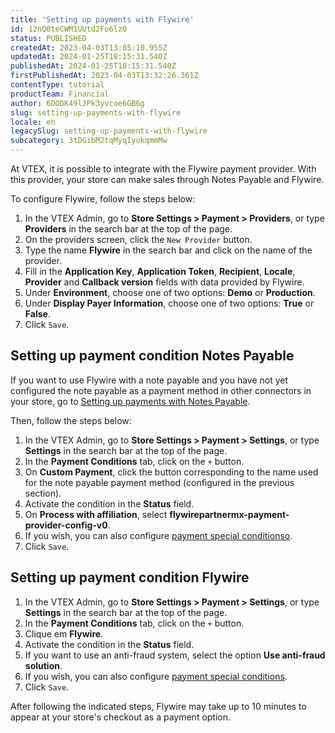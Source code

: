 ```yaml
---
title: 'Setting up payments with Flywire'
id: 12nQ0teCWM1UUtd2Fo6lzO
status: PUBLISHED
createdAt: 2023-04-03T13:05:10.955Z
updatedAt: 2024-01-25T18:15:31.540Z
publishedAt: 2024-01-25T18:15:31.540Z
firstPublishedAt: 2023-04-03T13:32:26.361Z
contentType: tutorial
productTeam: Financial
author: 6DODK49lJPk3yvcoe6GB6g
slug: setting-up-payments-with-flywire
locale: en
legacySlug: setting-up-payments-with-flywire
subcategory: 3tDGibM2tqMyqIyukqmmMw
---
```


At VTEX, it is possible to integrate with the Flywire payment provider. With this provider, your store can make sales through Notes Payable and Flywire.

To configure Flywire, follow the steps below:

1. In the VTEX Admin, go to __Store Settings > Payment > Providers__, or type __Providers__ in the search bar at the top of the page.
2. On the providers screen, click the `New Provider` button.
3. Type the name __Flywire__ in the search bar and click on the name of the provider.
4. Fill in the __Application Key__, __Application Token__, __Recipient__, __Locale__, __Provider__ and __Callback version__ fields with data provided by Flywire.
5. Under __Environment__, choose one of two options: __Demo__ or __Production__.
6. Under __Display Payer Information__, choose one of two options: __True__ or __False__.
7. Click `Save`.

## Setting up payment condition Notes Payable

If you want to use Flywire with a note payable and you have not yet configured the note payable as a payment method in other connectors in your store, go to [Setting up payments with Notes Payable](https://help.vtex.com/en/tutorial/setting-up-payments-with-notes-payable--5pW7avTwtyQcMu4uiW8quQ).

Then, follow the steps below:

1. In the VTEX Admin, go to __Store Settings > Payment > Settings__, or type __Settings__ in the search bar at the top of the page.
2. In the __Payment Conditions__ tab, click on the `+` button.
3. On __Custom Payment__, click the button corresponding to the name used for the note payable payment method (configured in the previous section).
4. Activate the condition in the __Status__ field.
5. On __Process with affiliation__, select __flywirepartnermx-payment-provider-config-v0__.
6. If you wish, you can also configure [payment special conditionso](https://help.vtex.com/en/tutorial/special-conditions--tutorials_456).
7. Click `Save`.

## Setting up payment condition Flywire

1. In the VTEX Admin, go to __Store Settings > Payment > Settings__, or type __Settings__ in the search bar at the top of the page.
2. In the __Payment Conditions__ tab, click on the `+` button.
3. Clique em __Flywire__.
4. Activate the condition in the __Status__ field.
5. If you want to use an anti-fraud system, select the option __Use anti-fraud solution__.
6. If you wish, you can also configure [payment special conditions](https://help.vtex.com/en/tutorial/special-conditions--tutorials_456).
7. Click `Save`.

After following the indicated steps, Flywire may take up to 10 minutes to appear at your store's checkout as a payment option.

